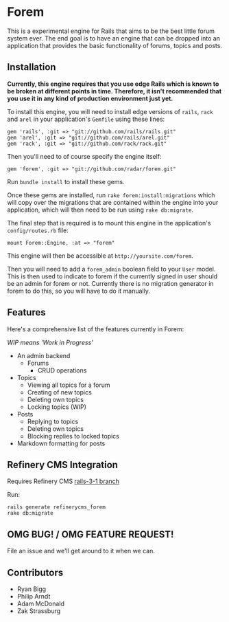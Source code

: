 # Forem

This is a experimental engine for Rails that aims to be the best little forum system ever.
The end goal is to have an engine that can be dropped into an application that
provides the basic functionality of forums, topics and posts.

## Installation

**Currently, this engine requires that you use edge Rails which is known to be
broken at different points in time. Therefore, it isn't recommended that you use
it in any kind of production environment just yet.**

To install this engine, you will need to install edge versions of `rails`, `rack`
and `arel` in your application's `Gemfile` using these lines:

    gem 'rails', :git => "git://github.com/rails/rails.git"
    gem 'arel', :git => "git://github.com/rails/arel.git"
    gem 'rack', :git => "git://github.com/rack/rack.git"

Then you'll need to of course specify the engine itself:

    gem 'forem', :git => "git://github.com/radar/forem.git"

Run `bundle install` to install these gems.

Once these gems are installed, run `rake forem:install:migrations` which will copy over the migrations that are contained within the engine into your application, which will then need to be run using `rake db:migrate`.

The final step that is required is to mount this engine in the application's `config/routes.rb` file:

    mount Forem::Engine, :at => "forem"

This engine will then be accessible at `http://yoursite.com/forem`.

Then you will need to add a `forem_admin` boolean field to your `User` model. This is then used to indicate to forem if the currently signed in user should be an admin for forem or not. Currently there is no migration generator in forem to do this, so you will have to do it manually.

## Features

Here's a comprehensive list of the features currently in Forem:

*WIP means 'Work in Progress'*

* An admin backend
  * Forums
      * CRUD operations
* Topics
  * Viewing all topics for a forum
  * Creating of new topics
  * Deleting own topics
  * Locking topics (WIP)
* Posts
  * Replying to topics
  * Deleting own topics
  * Blocking replies to locked topics
* Markdown formatting for posts


## Refinery CMS Integration

Requires Refinery CMS [rails-3-1 branch](https://github.com/resolve/refinerycms/tree/rails-3-1)

Run:

    rails generate refinerycms_forem
    rake db:migrate

## OMG BUG! / OMG FEATURE REQUEST!

File an issue and we'll get around to it when we can.

## Contributors

* Ryan Bigg
* Philip Arndt
* Adam McDonald
* Zak Strassburg
